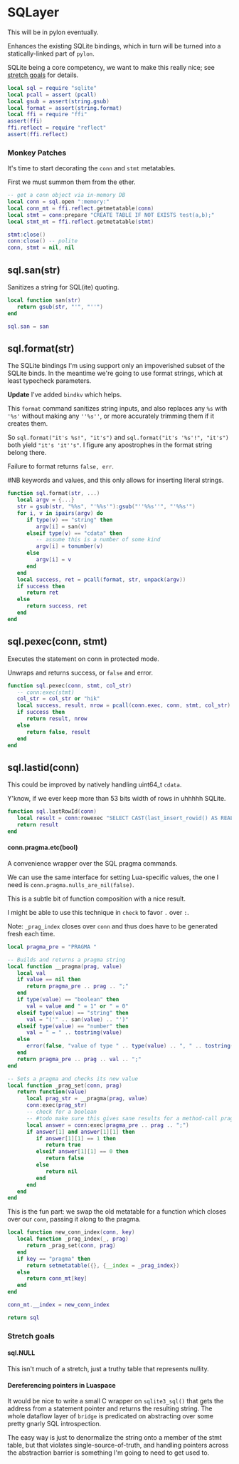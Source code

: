 # SQLayer

This will be in pylon eventually\.

Enhances the existing SQLite bindings, which in turn will be turned into a
statically\-linked part of `pylon`\.

SQLite being a core competency, we want to make this really nice; see
[stretch goals](#stretch-goals) for details\.

```lua
local sql = require "sqlite"
local pcall = assert (pcall)
local gsub = assert(string.gsub)
local format = assert(string.format)
local ffi = require "ffi"
assert(ffi)
ffi.reflect = require "reflect"
assert(ffi.reflect)
```


### Monkey Patches

It's time to start decorating the `conn` and `stmt` metatables\.

First we must summon them from the ether\.

```lua
-- get a conn object via in-memory DB
local conn = sql.open ":memory:"
local conn_mt = ffi.reflect.getmetatable(conn)
local stmt = conn:prepare "CREATE TABLE IF NOT EXISTS test(a,b);"
local stmt_mt = ffi.reflect.getmetatable(stmt)

stmt:close()
conn:close() -- polite
conn, stmt = nil, nil
```

## sql\.san\(str\)

Sanitizes a string for SQL\(ite\) quoting\.

```lua
local function san(str)
   return gsub(str, "'", "''")
end

sql.san = san
```


## sql\.format\(str\)

The SQLite bindings I'm using support only an impoverished subset of the
SQLite binds\.  In the meantime we're going to use format strings, which at
least typecheck parameters\.

**Update** I've added `bindkv` which helps\.

This `format` command sanitizes string inputs, and also replaces any `%s`
with `'%s'` without making any `''%s''`, or more accurately trimming them
if it creates them\.

So `sql.format("it's %s!", "it's")` and `sql.format("it's '%s'!", "it's")`
both yield `"it's 'it''s"`\.  I figure any apostrophes in the format string
belong there\.

Failure to format returns `false, err`\.

\#NB
keywords and values, and this only allows for inserting literal strings\.

```lua
function sql.format(str, ...)
   local argv = {...}
   str = gsub(str, "%%s", "'%%s'"):gsub("''%%s''", "'%%s'")
   for i, v in ipairs(argv) do
      if type(v) == "string" then
         argv[i] = san(v)
      elseif type(v) == "cdata" then
         -- assume this is a number of some kind
         argv[i] = tonumber(v)
      else
         argv[i] = v
      end
   end
   local success, ret = pcall(format, str, unpack(argv))
   if success then
      return ret
   else
      return success, ret
   end
end
```

## sql\.pexec\(conn, stmt\)

Executes the statement on conn in protected mode\.

Unwraps and returns success, or `false` and error\.

```lua
function sql.pexec(conn, stmt, col_str)
   -- conn:exec(stmt)
   col_str = col_str or "hik"
   local success, result, nrow = pcall(conn.exec, conn, stmt, col_str)
   if success then
      return result, nrow
   else
      return false, result
   end
end
```


## sql\.lastid\(conn\)

This could be improved by natively handling uint64\_t `cdata`\.

Y'know, if we ever keep more than 53 bits width of rows in uhhhhh SQLite\.

```lua
function sql.lastRowId(conn)
   local result = conn:rowexec "SELECT CAST(last_insert_rowid() AS REAL)"
   return result
end
```


#### conn\.pragma\.etc\(bool\)

A convenience wrapper over the SQL pragma commands\.

We can use the same interface for setting Lua\-specific values, the one I need
is `conn.pragma.nulls_are_nil(false)`\.

This is a subtle bit of function composition with a nice result\.

I might be able to use this technique in `check` to favor `.` over `:`\.

Note: `_prag_index` closes over `conn` and thus does have to be generated
fresh each time\.

```lua
local pragma_pre = "PRAGMA "

-- Builds and returns a pragma string
local function __pragma(prag, value)
   local val
   if value == nil then
      return pragma_pre .. prag .. ";"
   end
   if type(value) == "boolean" then
      val = value and " = 1" or " = 0"
   elseif type(value) == "string" then
      val = "('" .. san(value) .. "')"
   elseif type(value) == "number" then
      val = " = " .. tostring(value)
   else
      error(false, "value of type " .. type(value) .. ", " .. tostring(value))
   end
   return pragma_pre .. prag .. val .. ";"
end

-- Sets a pragma and checks its new value
local function _prag_set(conn, prag)
   return function(value)
      local prag_str = __pragma(prag, value)
      conn:exec(prag_str)
      -- check for a boolean
      -- #todo make sure this gives sane results for a method-call pragma
      local answer = conn:exec(pragma_pre .. prag .. ";")
      if answer[1] and answer[1][1] then
         if answer[1][1] == 1 then
            return true
         elseif answer[1][1] == 0 then
            return false
         else
            return nil
         end
      end
   end
end
```

This is the fun part: we swap the old metatable for a function which closes
over our `conn`, passing it along to the pragma\.

```lua
local function new_conn_index(conn, key)
   local function _prag_index(_, prag)
      return _prag_set(conn, prag)
   end
   if key == "pragma" then
      return setmetatable({}, {__index = _prag_index})
   else
      return conn_mt[key]
   end
end

conn_mt.__index = new_conn_index
```


```lua
return sql
```


### Stretch goals



#### sql\.NULL

This isn't much of a stretch, just a truthy table that represents nullity\.


#### Dereferencing pointers in Luaspace

It would be nice to write a small C wrapper on `sqlite3_sql()` that gets the
address from a statement pointer and returns the resulting string\.  The whole
dataflow layer of `bridge` is predicated on abstracting over some pretty
gnarly SQL introspection\.

The easy way is just to denormalize the string onto a member of the stmt
table, but that violates single\-source\-of\-truth, and handling pointers across
the abstraction barrier is something I'm going to need to get used to\.










